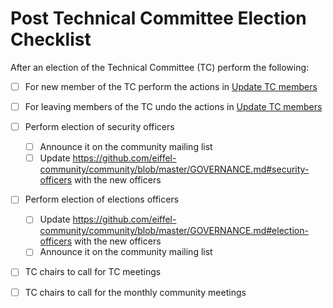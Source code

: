 # Post Technical Committee Election Checklist


After an election of the Technical Committee (TC) perform the following:

- [ ] For new member of the TC perform the actions in [Update TC members](./update-tc-members.md)

- [ ] For leaving members of the TC undo the actions in [Update TC members](./update-tc-members.md)
- [ ] Perform election of security officers
  - [ ] Announce it on the community mailing list 
  - [ ] Update https://github.com/eiffel-community/community/blob/master/GOVERNANCE.md#security-officers with the new officers
- [ ] Perform election of elections officers
  - [ ] Update https://github.com/eiffel-community/community/blob/master/GOVERNANCE.md#election-officers with the new officers
  - [ ] Announce it on the community mailing list 
- [ ] TC chairs to call for TC meetings
- [ ] TC chairs to call for the monthly community meetings

